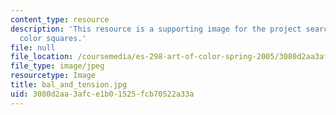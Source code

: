 ```yaml
---
content_type: resource
description: 'This resource is a supporting image for the project searching for tension:
  color squares.'
file: null
file_location: /coursemedia/es-298-art-of-color-spring-2005/3080d2aa3afce1b01525fcb70522a33a_bal_and_tension.jpg
file_type: image/jpeg
resourcetype: Image
title: bal_and_tension.jpg
uid: 3080d2aa-3afc-e1b0-1525-fcb70522a33a
---
```


